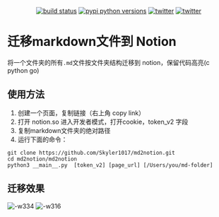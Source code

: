 <p align="center">
    <a href="https://github.com/Cobertos/md2notion/actions" target="_blank"><img alt="build status" src="https://github.com/Cobertos/md2notion/workflows/Package%20Tests/badge.svg"></a>
    <a href="https://pypi.org/project/md2notion/" target="_blank"><img alt="pypi python versions" src="https://img.shields.io/pypi/pyversions/md2notion.svg"></a>
    <a href="https://twitter.com/cobertos" target="_blank"><img alt="twitter" src="https://img.shields.io/badge/twitter-%40cobertos-0084b4.svg"></a>
    <a href="https://cobertos.com" target="_blank"><img alt="twitter" src="https://img.shields.io/badge/website-cobertos.com-888888.svg"></a>
</p>

# 迁移markdown文件到 Notion

将一个文件夹的所有`.md`文件按文件夹结构迁移到 notion，保留代码高亮(c python go)

## 使用方法
1. 创建一个页面，复制链接（右上角 copy link）
2. 打开 notion.so 进入开发者模式，打开cookie，token_v2 字段
3. 复制markdown文件夹的绝对路径
4. 运行下面的命令：
```
git clone https://github.com/Skyler1017/md2notion.git
cd md2notion/md2notion
python3 __main__.py  [token_v2] [page_url] [/Users/you/md-folder]
```

## 迁移效果

![-w334](https://image-1300159044.cos.ap-hongkong.myqcloud.com/mweb/2021/07/30/16276392628374.jpg)
![-w316](https://image-1300159044.cos.ap-hongkong.myqcloud.com/mweb/2021/07/30/16276392963447.jpg)